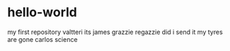 # hello-world
my first repository
valtteri its james
grazzie regazzie 
did i send it 
my tyres are gone
carlos science 
